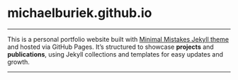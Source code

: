 # michaelburiek.github.io

---

This is a personal portfolio website built with [Minimal Mistakes Jekyll theme](https://github.com/mmistakes/minimal-mistakes) and hosted via GitHub Pages.
It’s structured to showcase **projects** and **publications**, using Jekyll collections and templates for easy updates and growth.

---

